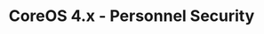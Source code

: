 ---
permalink: /product-documents/coreos4/nist-800-53/ps/
layout: control_family
title: CoreOS 4.x - Personnel Security
category: Product Documents
lead: |
  Control responses for NIST 800-53 rev4.
subnav:
  data: components.coreos4.satisfies
  href: ['#%', control_key]
  text: control_key
product_info:
  name: CoreOs 4.x
  opencontrol_component: coreos4
  control_family_shorthand: PS
---